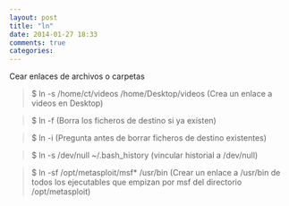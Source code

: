 ```yaml
---
layout: post
title: "ln"
date: 2014-01-27 18:33
comments: true
categories: 
---
```

Cear enlaces de archivos o carpetas 

>$ ln -s /home/ct/videos /home/Desktop/videos (Crea un enlace a videos en Desktop) 

>$ ln -f       (Borra los ficheros de destino si ya existen) 

>$ ln -i       (Pregunta antes de borrar ficheros de destino existentes) 

>$ ln -s /dev/null ~/.bash_history  (vincular historial a /dev/null)

>$ ln -sf /opt/metasploit/msf* /usr/bin (Crear un enlace a /usr/bin de todos los ejecutables que empizan por msf del directorio /opt/metasploit)

